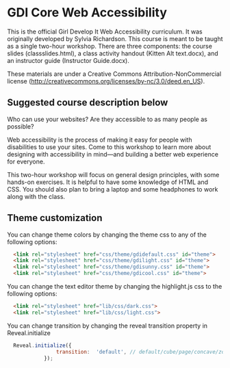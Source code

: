 GDI Core Web Accessibility
======================
This is the official Girl Develop It Web Accessibility curriculum. It was originally developed by Sylvia Richardson. This course is meant to be taught as a single two-hour workshop. There are three components: the course slides (classslides.html), a class activity handout (Kitten Alt text.docx), and an instructor guide (Instructor Guide.docx). 

These materials are under a Creative Commons Attribution-NonCommercial license (http://creativecommons.org/licenses/by-nc/3.0/deed.en_US).
## Suggested course description below

Who can use your websites? Are they accessible to as many people as possible?

Web accessibility is the process of making it easy for people with disabilities to use your sites.  Come to this workshop to learn more about designing with accessibility in mind—and building a better web experience for everyone.

This two-hour workshop will focus on general design principles, with some hands-on exercises. It is helpful to have some knowledge of HTML and CSS.  You should also plan to bring a laptop and some headphones to work along with the class.

## Theme customization

You can change theme colors by changing the theme css to any of the following options:
```html
  <link rel="stylesheet" href="css/theme/gdidefault.css" id="theme">
  <link rel="stylesheet" href="css/theme/gdilight.css" id="theme">
  <link rel="stylesheet" href="css/theme/gdisunny.css" id="theme">
  <link rel="stylesheet" href="css/theme/gdicool.css" id="theme">
```
You can change the text editor theme by changing the highlight.js css to the following options:
```html
  <link rel="stylesheet" href="lib/css/dark.css">
  <link rel="stylesheet" href="lib/css/light.css">
```
You can change transition by changing the reveal transition property in Reveal.initialize
```javascript
  Reveal.initialize({
  				transition:  'default', // default/cube/page/concave/zoom/linear/none
  			});